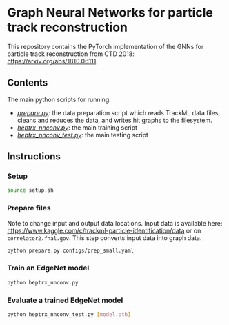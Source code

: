 # Graph Neural Networks for particle track reconstruction

This repository contains the PyTorch implementation of the GNNs for particle
track reconstruction from CTD 2018: https://arxiv.org/abs/1810.06111.

## Contents

The main python scripts for running:
- *[prepare.py](prepare.py)*: the data preparation script which reads
TrackML data files, cleans and reduces the data, and writes hit graphs to
the filesystem.
- *[heptrx_nnconv.py](heptrx_nnconv.py)*: the main training script
- *[heptrx_nnconv_test.py](heptrx_nnconv_test.py)*: the main testing script

## Instructions

### Setup
```bash
source setup.sh
```

### Prepare files
Note to change input and output data locations. Input data is available here: https://www.kaggle.com/c/trackml-particle-identification/data or on `correlator2.fnal.gov`. This step converts input data into graph data.
```bash
python prepare.py configs/prep_small.yaml
```

### Train an EdgeNet model
```bash
python heptrx_nnconv.py
```

### Evaluate a trained EdgeNet model
```bash
python heptrx_nnconv_test.py [model.pth]
```
